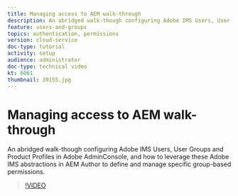 ```yaml
---
title: Managing access to AEM walk-through
description: An abridged walk-though configuring Adobe IMS Users, User Groups and Product Profiles in Adobe AdminConsole, and how to leverage these Adobe IMS abstractions in AEM Author to define and manage specific group-based permissions.
feature: users-and-groups
topics: authentication, permissions
version: cloud-service
doc-type: tutorial
activity: setup
audience: administrator
doc-type: technical video
kt: 6061
thumbnail: 39155.jpg
---
```


# Managing access to AEM walk-through

An abridged walk-though configuring Adobe IMS Users, User Groups and Product Profiles in Adobe AdminConsole, and how to leverage these Adobe IMS abstractions in AEM Author to define and manage specific group-based permissions.

>[!VIDEO](https://video.tv.adobe.com/v/39155/?quality=12&learn=on)
